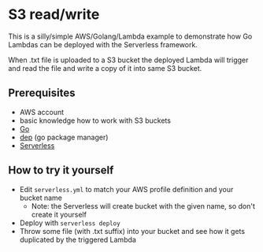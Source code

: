 # S3 read/write

This is a silly/simple AWS/Golang/Lambda example to demonstrate how Go Lambdas can be deployed with the Serverless framework.

When .txt file is uploaded to a S3 bucket the deployed Lambda will trigger and read the file and write a copy of it into same S3 bucket.

## Prerequisites

* AWS account
* basic knowledge how to work with S3 buckets
* [Go](https://golang.org/)
* [dep](https://github.com/golang/dep) (go package manager)
* [Serverless](https://github.com/serverless/serverless)

## How to try it yourself

* Edit `serverless.yml` to match your AWS profile definition and your bucket name
  * Note: the Serverless will create bucket with the given name, so don't create it yourself
* Deploy with `serverless deploy`
* Throw some file (with .txt suffix) into your bucket and see how it gets duplicated by the triggered Lambda

